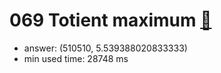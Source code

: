 069 Totient maximum [:link:](http://projecteuler.net/problem=69)  
========================

- answer: (510510, 5.539388020833333) 
- min used time: 28748 ms

